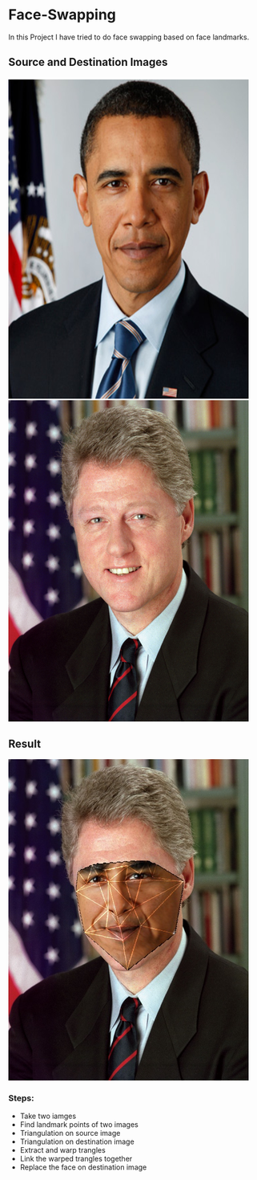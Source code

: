 # Face-Swapping
In this Project I have tried to do face swapping based on face landmarks. 
## Source and Destination Images
![alt text](./images/Im387_resize_.png)
![alt text](./images/Im386_resize_.png)
## Result
![alt text](result.jpg)
### Steps:
  - Take two iamges
  -  Find landmark points of two images
  -  Triangulation on source image
  -  Triangulation on destination image
  -  Extract and warp trangles
  -  Link the warped trangles together
  -  Replace the face on destination image

